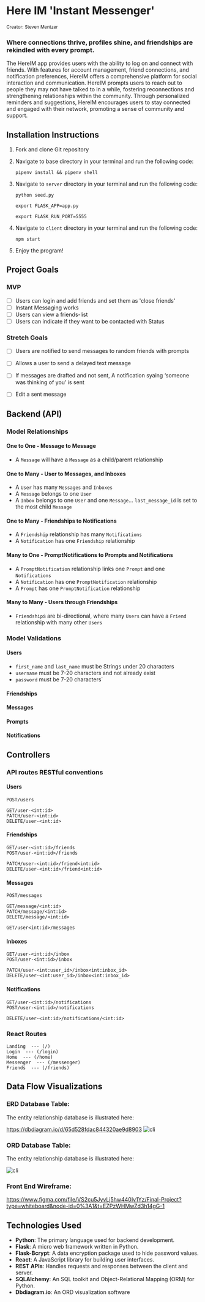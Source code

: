 # Here IM 'Instant Messenger'
<sup> Creator: Steven Mentzer </sup>

### Where connections thrive, profiles shine, and friendships are rekindled with every prompt.

The HereIM app provides users with the ability to log on and connect with friends. With features for account management, friend connections, and notification preferences, HereIM offers a comprehensive platform for social interaction and communication. HereIM prompts users to reach out to people they may not have talked to in a while, fostering reconnections and strengthening relationships within the community. Through personalized reminders and suggestions, HereIM encourages users to stay connected and engaged with their network, promoting a sense of community and support.


## Installation Instructions

1. Fork and clone Git repository
2. Navigate to base directory in your terminal and run the following code: 

    ```pipenv install && pipenv shell```
    
3. Navigate to `server` directory in your terminal and run the following code: 

    ```python seed.py```

    ```export FLASK_APP=app.py```
    
    ```export FLASK_RUN_PORT=5555```

4. Navigate to `client` directory in your terminal and run the following code: 

    ```npm start```

5. Enjoy the program!

## Project Goals
### MVP
- [ ] Users can login and add friends and set them as 'close friends'
- [ ] Instant Messaging works
- [ ] Users can view a friends-list
- [ ] Users can indicate if they want to be contacted with Status

### Stretch Goals
- [ ] Users are notified to send messages to random friends with prompts
- [ ] Allows a user to send a delayed text message
- [ ] If messages are drafted and not sent, A notification syaing ‘someone was thinking of you’ is sent
- [ ] Edit a sent message


## Backend (API)
### Model Relationships
#### One to One - Message to Message
* A `Message` will have a `Message` as a child/parent relationship

#### One to Many - User to Messages, and Inboxes
* A `User` has many `Messages` and `Inboxes`
* A `Message` belongs to one `User`
* A `Inbox` belongs to one `User` and one `Message`... `last_message_id` is set to the most child `Message`

#### One to Many - Friendships to Notifications
* A `Friendship` relationship has many `Notifications`
* A `Notification` has one `Friendship` relationship

#### Many to One - PromptNotifications to Prompts and Notifications
* A `PromptNotification` relationship links one `Prompt` and one `Notifications`
* A `Notification` has one `PromptNotification` relationship
* A `Prompt` has one `PromptNotification` relationship

#### Many to Many - Users through Friendships
* `Friendship`s are bi-directional, where many `Users` can have a `Friend` relationship with many other `Users`

### Model Validations

#### Users
* `first_name` and `last_name` must be Strings under 20 characters
* `username` must be 7-20 characters and not already exist
* `password` must be 7-20 characters`

#### Friendships

#### Messages

#### Prompts

#### Notifications


## Controllers
### API routes RESTful conventions
#### Users
```
POST/users
```
```
GET/user-<int:id>
PATCH/user-<int:id>
DELETE/user-<int:id>
```
#### Friendships
```
GET/user-<int:id>/friends
POST/user-<int:id>/friends
```
```
PATCH/user-<int:id>/friend<int:id>
DELETE/user-<int:id>/friend<int:id>
```
#### Messages
```
POST/messages
```
```
GET/message/<int:id>
PATCH/message/<int:id>
DELETE/message/<int:id>
```
```
GET/user<int:id>/messages
```
#### Inboxes
```
GET/user-<int:id>/inbox
POST/user-<int:id>/inbox
```
```
PATCH/user-<int:user_id>/inbox<int:inbox_id>
DELETE/user-<int:user_id>/inbox<int:inbox_id>
```
#### Notifications
```
GET/user-<int:id>/notifications
POST/user-<int:id>/notifications
```
```
DELETE/user-<int:id>/notifications/<int:id>
```



### React Routes
```
Landing  --- (/)
Login  --- (/login)
Home  --- (/home)
Messenger  --- (/messenger)
Friends  --- (/friends)
```
## Data Flow Visualizations

 ### ERD Database Table: 
 The entity relationship database is illustrated here: 

 https://dbdiagram.io/d/65d528fdac844320ae9d8903
![cli](./HereIM_ERD.png)

 ### ORD Database Table: 
 The entity relationship database is illustrated here: 

![cli](./HereIM_ORD.png)

 ### Front End Wireframe:  

https://www.figma.com/file/VS2cu5JyvLj5hw440Iv1Yz/Final-Project?type=whiteboard&node-id=0%3A1&t=EZPzWHMwZd3h14gG-1

## Technologies Used

- **Python**: The primary language used for backend development.
- **Flask**: A micro web framework written in Python.
- **Flask-Bcrypt**: A data encryption package used to hide password values.
- **React**: A JavaScript library for building user interfaces.
- **REST APIs**: Handles requests and responses between the client and server.
- **SQLAlchemy**: An SQL toolkit and Object-Relational Mapping (ORM) for Python.
- **Dbdiagram.io**: An ORD visualization software
